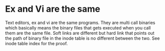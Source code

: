 # Ex and Vi are the same

Text editors, ex and vi are the same programs. They are multi call binaries which basically means the binary files that gets executed when you call them are the same file. Soft links are different but hard link that points out the path of binary file in the inode table is no different between the two. See inode table index for the proof.
